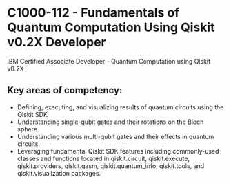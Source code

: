 # C1000-112 - Fundamentals of Quantum Computation Using Qiskit v0.2X Developer
IBM Certified Associate Developer - Quantum Computation using Qiskit v0.2X
## Key areas of competency:
- Defining, executing, and visualizing results of quantum circuits using the Qiskit SDK
- Understanding single-qubit gates and their rotations on the Bloch sphere.
- Understanding various multi-qubit gates and their effects in quantum circuits.
- Leveraging fundamental Qiskit SDK features including commonly-used classes and functions located in qiskit.circuit, qiskit.execute, qiskit.providers, qiskit.qasm, qiskit.quantum_info, qiskit.tools, and qiskit.visualization packages.
